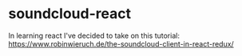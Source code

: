 # soundcloud-react

In learning react I've decided to take on this tutorial:
https://www.robinwieruch.de/the-soundcloud-client-in-react-redux/
